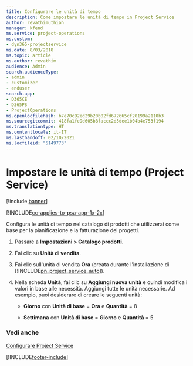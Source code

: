 ```yaml
---
title: Configurare le unità di tempo
description: Come impostare le unità di tempo in Project Service
author: revathimuthiah
manager: kfend
ms.service: project-operations
ms.custom:
- dyn365-projectservice
ms.date: 8/03/2018
ms.topic: article
ms.author: revathim
audience: Admin
search.audienceType:
- admin
- customizer
- enduser
search.app:
- D365CE
- D365PS
- ProjectOperations
ms.openlocfilehash: b7e70c92ed29b20b02fd672665cf20199a2110b3
ms.sourcegitcommit: 418fa1fe9d605b8faccc2d5dee1b04b4e753f194
ms.translationtype: HT
ms.contentlocale: it-IT
ms.lasthandoff: 02/10/2021
ms.locfileid: "5149773"
---
```

# <a name="set-up-time-units-project-service"></a>Impostare le unità di tempo (Project Service)

[!include [banner](../includes/psa-now-project-operations.md)]

[!INCLUDE[cc-applies-to-psa-app-1x-2x](../includes/cc-applies-to-psa-app-1x-2x.md)]

Configura le unità di tempo nel catalogo di prodotti che utilizzerai come base per la pianificazione e la fatturazione dei progetti.  
  
1. Passare a **Impostazioni > Catalogo prodotti**.  
  
2. Fai clic su **Unità di vendita**.  
  
3. Fai clic sull'unità di vendita **Ora** (creata durante l'installazione di [!INCLUDE[pn_project_service_auto](../includes/pn-project-service-auto.md)]).  
  
4. Nella scheda **Unità**, fai clic su **Aggiungi nuova unità** e quindi modifica i valori in base alle necessità. Aggiungi tutte le unità necessarie. Ad esempio, puoi desiderare di creare le seguenti unità:  
  
   - **Giorno** con **Unità di base** = **Ora** e **Quantità** = 8  
  
   - **Settimana** con **Unità di base** = **Giorno** e **Quantità** = 5  
  
### <a name="see-also"></a>Vedi anche  
 [Configurare Project Service](../psa/configure.md)


[!INCLUDE[footer-include](../includes/footer-banner.md)]